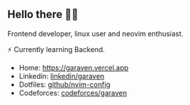 
<!--
**garaven/garaven** is a ✨ _special_ ✨ repository because its `README.md` (this file) appears on your GitHub profile.

Here are some ideas to get you started:

- 🔭 I’m currently working on ...
- 🌱 I’m currently learning ...
- 👯 I’m looking to collaborate on ...
- 🤔 I’m looking for help with ...
- 💬 Ask me about ...
- 📫 How to reach me: ...
- 😄 Pronouns: ...
- ⚡ Fun fact: ...
-->
## Hello there 👋🏻
<p>Frontend developer, linux user and neovim enthusiast.</p>
<p>⚡️ Currently learning Backend.</p>
<ul>
    <li>
        Home: <a href="https://garaven.vercel.app">https://garaven.vercel.app</a>
    </li>
    <li>
        Linkedin: <a href="https://linkedin.com/in/garaven">linkedin/garaven</a>
    </li>
    <li>
        Dotfiles: <a href="https://github.com/garaven/nvim-config">github/nvim-config</a>
    </li>
    <li>
        Codeforces: <a href="https://codeforces.com/profile/garaven">codeforces/garaven</a>
    </li>
</ul>
